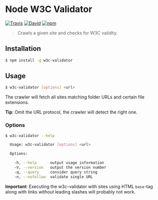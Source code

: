 # Node W3C Validator

[![Travis](https://img.shields.io/travis/lgraubner/node-w3c-validator.svg)](https://travis-ci.org/lgraubner/node-w3c-validator) [![David](https://img.shields.io/david/lgraubner/node-w3c-validator.svg)](https://david-dm.org/lgraubner/node-w3c-validator) [![npm](https://img.shields.io/npm/v/w3c-validator.svg)](https://www.npmjs.com/package/w3c-validator)

> Crawls a given site and checks for W3C validity.

## Installation

```BASH
$ npm install -g w3c-validator
```

## Usage
```BASH
$ w3c-validator [options] <url>
```

The crawler will fetch all sites matching folder URLs and certain file extensions.

**Tip**: Omit the URL protocol, the crawler will detect the right one.

### Options
```BASH
$ w3c-validator --help

  Usage: w3c-validator [options] <url>

  Options:

    -h, --help      output usage information
    -V, --version   output the version number
    -q, --query     consider query string
    -n, --nofollow  validate single URL
```

**Important**: Executing the w3c-validator with sites using HTML `base`-tag along with links *without* leading slashes will probably not work.
